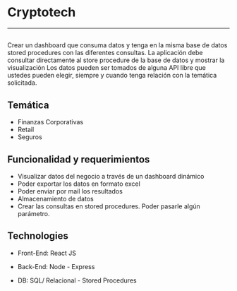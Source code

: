 # Cryptotech
---

## 


Crear un dashboard que consuma datos y tenga en la misma base de datos stored procedures con las diferentes consultas.
La aplicación debe consultar directamente al store procedure de la base de datos y mostrar la visualización
Los datos pueden ser tomados de alguna API libre que ustedes pueden elegir, siempre y cuando tenga relación con la temática solicitada.

## Temática
- Finanzas Corporativas
- Retail
- Seguros

## Funcionalidad y requerimientos
- Visualizar datos del negocio a través de un dashboard dinámico
- Poder exportar los datos en formato excel
- Poder enviar por mail los resultados
- Almacenamiento de datos
- Crear las consultas en stored procedures. Poder pasarle algún parámetro.

## Technologies 
- Front-End: React JS

- Back-End:  Node - Express
- DB: SQL/ Relacional - Stored Procedures